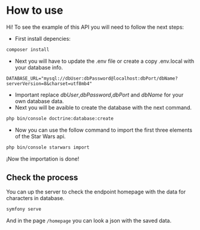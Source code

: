 # How to use
Hi! To see the example of this API you will need to follow the next steps:
 - First install depencies:
``` bash
composer install
```
 - Next you will have to update the .env file or create a copy .env.local with your database info.
``` env
DATABASE_URL="mysql://dbUser:dbPassword@localhost:dbPort/dbName?serverVersion=8&charset=utf8mb4"
```
 - Important replace *dbUser*,*dbPassword*,*dbPort* and *dbName* for your own database data.
 - Next you will be avaible to create the database with the next command.
``` bash
php bin/console doctrine:database:create
```
 - Now you can use the follow command to import the first three elements of the Star Wars api.
``` bash
php bin/console starwars import
```
¡Now the importation is done!

## Check the process

You can up the server to check the endpoint homepage with the data for characters in database.
``` bash
symfony serve
```
And in the page ```/homepage``` you can look a json with the saved data.

<!--
# History

## Command creation
We make the command, following the symfony documentation.
``` bash
php bin/console make:command
```

## Creation of the table
We make the entities, following the symfony documentation.
``` bash
php bin/console make:entity
```
-->